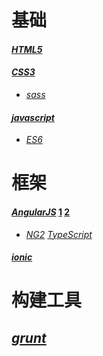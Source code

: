 # 基础
#### *[HTML5](http://www.hubwiz.com/course/54eeb95cf863871d446b24a0/)*

#### *[CSS3](http://www.hubwiz.com/course/54d1cae088dba03f2cd1fec1/)*
* *[sass](http://www.hubwiz.com/course/565c0c2abc27d77730c072b3/)*

#### *[javascript](http://javascript.ruanyifeng.com/)*
* *[ES6](http://es6.ruanyifeng.com/#docs/decorator)*


# 框架
#### *[AngularJS]()* [1](http://www.hubwiz.com/course/547c3e3b88dba0087c55b4e5/) [2](http://www.hubwiz.com/course/54f3ba65e564e50cfccbad4b/) 

* *[NG2]()*     *[TypeScript]()*


#### *[ionic](http://ionicframework.com/docs/components/)*


# 构建工具
## *[grunt]()*

